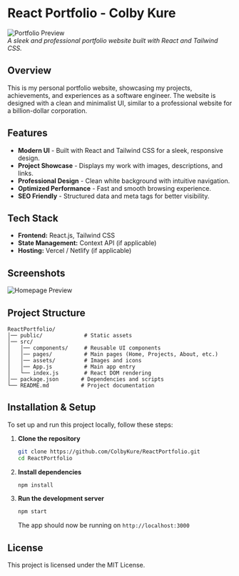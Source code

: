 # React Portfolio - Colby Kure

![Portfolio Preview](https://www.colbykure.dev/)  
*A sleek and professional portfolio website built with React and Tailwind CSS.*

## Overview
This is my personal portfolio website, showcasing my projects, achievements, and experiences as a software engineer. The website is designed with a clean and minimalist UI, similar to a professional website for a billion-dollar corporation.

## Features
- **Modern UI** - Built with React and Tailwind CSS for a sleek, responsive design.
- **Project Showcase** - Displays my work with images, descriptions, and links.
- **Professional Design** - Clean white background with intuitive navigation.
- **Optimized Performance** - Fast and smooth browsing experience.
- **SEO Friendly** - Structured data and meta tags for better visibility.

## Tech Stack
- **Frontend:** React.js, Tailwind CSS
- **State Management:** Context API (if applicable)
- **Hosting:** Vercel / Netlify (if applicable)

## Screenshots
![Homepage Preview](https://www.colbykure.dev/)

## Project Structure
```
ReactPortfolio/
│── public/             # Static assets
│── src/
│   │── components/     # Reusable UI components
│   │── pages/          # Main pages (Home, Projects, About, etc.)
│   │── assets/         # Images and icons
│   │── App.js          # Main app entry
│   └── index.js        # React DOM rendering
│── package.json       # Dependencies and scripts
└── README.md          # Project documentation
```

## Installation & Setup
To set up and run this project locally, follow these steps:

1. **Clone the repository**
   ```sh
   git clone https://github.com/ColbyKure/ReactPortfolio.git
   cd ReactPortfolio
   ```

2. **Install dependencies**
   ```sh
   npm install
   ```

3. **Run the development server**
   ```sh
   npm start
   ```
   The app should now be running on `http://localhost:3000`

## License
This project is licensed under the MIT License.
